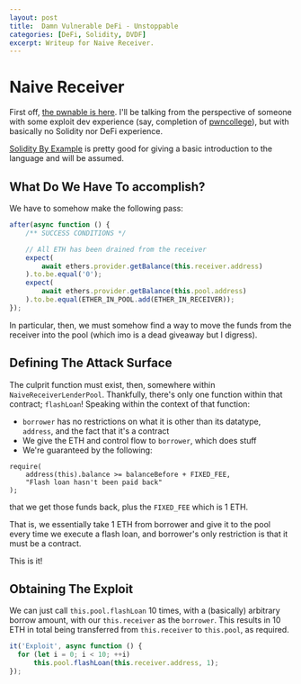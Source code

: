 ```yaml
---
layout: post
title:  Damn Vulnerable DeFi - Unstoppable
categories: [DeFi, Solidity, DVDF]
excerpt: Writeup for Naive Receiver.
---
```

# Naive Receiver

First off, [the pwnable is here](https://www.damnvulnerabledefi.xyz/challenges/1.html). I'll be talking from the perspective of someone with some exploit dev experience (say, completion of [pwncollege](https://pwn.college/)), but with basically no Solidity nor DeFi experience.

[Solidity By Example](https://docs.soliditylang.org/en/v0.8.0/solidity-by-example.html) is pretty good for giving a basic introduction to the language and will be assumed.

## What Do We Have To accomplish?

We have to somehow make the following pass:
```js
after(async function () {
    /** SUCCESS CONDITIONS */

    // All ETH has been drained from the receiver
    expect(
        await ethers.provider.getBalance(this.receiver.address)
    ).to.be.equal('0');
    expect(
        await ethers.provider.getBalance(this.pool.address)
    ).to.be.equal(ETHER_IN_POOL.add(ETHER_IN_RECEIVER));
});
```

In particular, then, we must somehow find a way to move the funds from the
receiver into the pool (which imo is a dead giveaway but I digress).

## Defining The Attack Surface

The culprit function must exist, then, somewhere within `NaiveReceiverLenderPool`.
Thankfully, there's only one function within that contract; `flashLoan`!
Speaking within the context of that function:
+ `borrower` has no restrictions on what it is other than its datatype, `address`, and the fact that it's a contract
+ We give the ETH and control flow to `borrower`, which does stuff
+ We're guaranteed by the following:
```solidity
require(
    address(this).balance >= balanceBefore + FIXED_FEE,
    "Flash loan hasn't been paid back"
);
```
that we get those funds back, plus the `FIXED_FEE` which is 1 ETH.

That is, we essentially take 1 ETH from borrower and give it to the pool every
time we execute a flash loan, and borrower's only restriction is that it must
be a contract.

This is it!

## Obtaining The Exploit

We can just call `this.pool.flashLoan` 10 times, with a (basically) arbitrary
borrow amount, with our `this.receiver` as the `borrower`. 
This results in 10 ETH in total being transferred from `this.receiver` to `this.pool`, as required.

```js
it('Exploit', async function () {
  for (let i = 0; i < 10; ++i)
      this.pool.flashLoan(this.receiver.address, 1);
});
```
